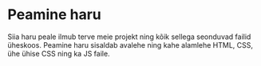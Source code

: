 # Peamine haru

Siia haru peale ilmub terve meie projekt ning kõik sellega seonduvad failid üheskoos. Peamine haru sisaldab avalehe ning kahe alamlehe HTML, CSS, ühe ühise CSS ning ka JS faile.